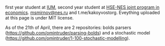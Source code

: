 first year student at [IUM](https://old.mccme.ru/ium/english/index.html), second year student at [HSE-NES joint program in economics](https://www.hse.ru/en/ba/nes/). 
msmirnov@nes.ru and t.me/kakoyvostorg.
Eveything uploaded at this page is under MIT license. 

As of the 21th of April, there are 2 repositories: bolds parsers (https://github.com/omintruder/parsing-bolds) and a stochastic model (https://github.com/omintruder/1-100-stochastic-modelling). 
